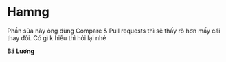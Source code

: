 # Hamng

Phần sửa này ông dùng Compare & Pull requests thì sẽ thấy rõ hơn mấy cái thay đổi.
Có gì k hiểu thì hỏi lại nhé

**Bá Lương**
